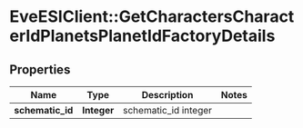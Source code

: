# EveESIClient::GetCharactersCharacterIdPlanetsPlanetIdFactoryDetails

## Properties
Name | Type | Description | Notes
------------ | ------------- | ------------- | -------------
**schematic_id** | **Integer** | schematic_id integer | 


